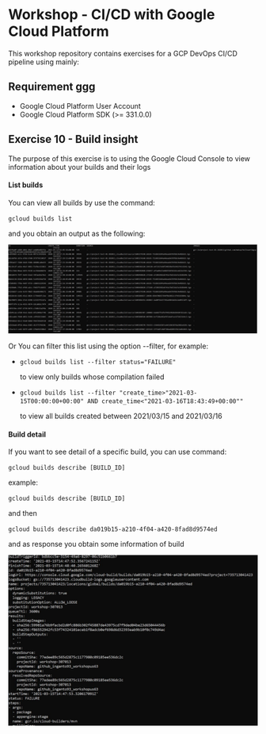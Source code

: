 
# Workshop - CI/CD with Google Cloud Platform

This workshop repository contains exercises for a GCP DevOps CI/CD pipeline using mainly:


## Requirement ggg

*	Google Cloud Platform User Account
*	Google Cloud Platform SDK (>= 331.0.0)


## Exercise 10 - Build insight
The purpose of this exercise is to using the Google Cloud Console to view information about your builds and their logs

#### List builds
You can view all builds by use the command:

`gcloud builds list`

and you obtain an output as the following:

![alt text for screen readers](img/buildlist.JPG "gcloud builds list")

Or You can filter this list using the option --filter, for example: 

*	`gcloud builds list --filter status="FAILURE"`

	to view only builds whose compilation failed 

*	`gcloud builds list --filter "create_time>"2021-03-15T00:00:00+00:00" AND create_time<"2021-03-16T18:43:49+00:00""`

	to view all builds created between 2021/03/15 and 2021/03/16


#### Build detail
If you want to see detail of a specific build, you can use command:

`gcloud builds describe [BUILD_ID]`

example:

`gcloud builds describe [BUILD_ID]`

and then

`gcloud builds describe da019b15-a210-4f04-a420-8fad8d9574ed`

and as response you obtain some information of build

![alt text for screen readers](img/describe.JPG "gcloud builds describe [BUILD_ID]")
	
